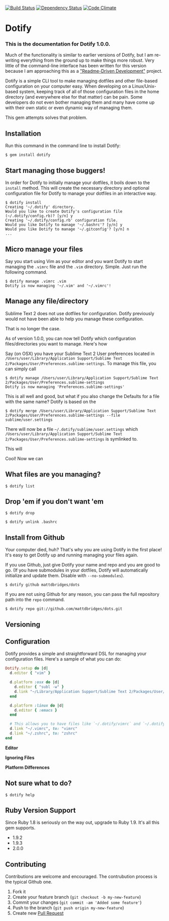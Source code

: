 [![Build Status](https://secure.travis-ci.org/mattdbridges/dotify.png)](http://travis-ci.org/mattdbridges/dotify)
[![Dependency Status](https://gemnasium.com/mattdbridges/dotify.png?travis)](https://gemnasium.com/mattdbridges/dotify)
[![Code Climate](https://codeclimate.com/github/mattdbridges/dotify.png)](https://codeclimate.com/github/mattdbridges/dotify)

# Dotify

### **This is the documentation for Dotify 1.0.0.**

Much of the functionality is similar to earlier versions of Dotify, but I am re-writing everything from the ground up to make things more robust. Very little of the command-line interface has been written for this version because I am approaching this as a ["Readme-Driven Development"](http://tom.preston-werner.com/2010/08/23/readme-driven-development.html) project.

Dotify is a simple CLI tool to make managing dotfiles and other file-based configuration on your computer easy. When developing on a Linux/Unix-based system, keeping track of all of those configuration files in the home directory (and everywhere else for that matter) can be pain. Some developers do not even bother managing them and many have come up with their own static or even dynamic way of managing them.

This gem attempts solves that problem.

## Installation

Run this command in the command line to install Dotify:

    $ gem install dotify

## Start managing those buggers!

In order for Dotify to initially manage your dotfiles, it boils down to the `install` method. This will create the necessary directory and optional configuration file for Dotify to manage your dotfiles in an interactive way.

    $ dotify install
    Creating '~/.dotify' directory.
    Would you like to create Dotify's configuration file (~/.dotify/config.rb)? [y/n] y
    Creating '~/.dotify/config.rb' configuration file.
    Would you like Dotify to manage '~/.bashrc'? [y/n] y
    Would you like Dotify to manage '~/.gitconfig'? [y/n] n
    ...

## Micro manage your files

Say you start using Vim as your editor and you want Dotify to start managing the `.vimrc` file and the `.vim` directory. Simple. Just run the following command.

    $ dotify manage .vimrc .vim
    Dotify is now managing '~/.vim' and '~/.vimrc'!

## Manage any file/directory

Sublime Text 2 does not use dotfiles for configuration. Dotify previously would not have been able to help you manage these configuration.

That is no longer the case.

As of version 1.0.0, you can now tell Dotify which configuration files/directories you want to manage. Here's how

Say (on OSX) you have your Sublime Text 2 User preferences located in `/Users/user/Library/Application Support/Sublime Text 2/Packages/User/Preferences.sublime-settings`. To manage this file, you can simply call

    $ dotify manage /Users/user/Library/Application Support/Sublime Text 2/Packages/User/Preferences.sublime-settings
    Dotify is now managing 'Preferences.sublime-settings'

This is all well and good, but what if you also change the Defaults for a file with the same name? Dotify is based on the

    $ dotify merge /Users/user/Library/Application Support/Sublime Text 2/Packages/User/Preferences.sublime-settings --file sublime/user.settings

There will now be a file `~/.dotify/sublime/user.settings` which `/Users/user/Library/Application Support/Sublime Text 2/Packages/User/Preferences.sublime-settings` is symlinked to.

This will

Cool! Now we can

## What files are you managing?

    $ dotify list

## Drop 'em if you don't want 'em

    $ dotify drop

    $ dotify unlink .bashrc

## Install from Github

Your computer died, huh? That's why you are using Dotify in the first place! It's easy to get Dotify up and running managing your files again.

If you use Github, just give Dotify your name and repo and you are good to go. (If you have submodules in your dotfiles, Dotify will automatically initialize and update them. Disable with `--no-submodules`).

    $ dotify github mattdbridges/dots

If you are not using Github for any reason, you can pass the full repository path into the `repo` command.

    $ dotify repo git://github.com/mattdbridges/dots.git

## Versioning

## Configuration

Dotify provides a simple and straightforward DSL for managing your configuration files. Here's a sample of what you can do:

```ruby
Dotify.setup do |d|
  d.editor { "vim" }

  d.platform :osx do |d|
    d.editor { "subl -w" }
    d.link "~/Library/Application Support/Sublime Text 2/Packages/User/Preferences.sublime-settings", to "sublime/user.preferences"
  end

  d.platform :linux do |d|
    d.editor { :emacs }
  end

  # This allows you to have files like `~/.dotify/vimrc` and `~/.dotify/zshrc` as your links
  d.link "~/.vimrc", to: "vimrc"
  d.link "~/.zshrc", to: "zshrc"
end
```

**Editor**

**Ignoring Files**

**Platform Differences**

## Not sure what to do?

    $ dotify help

## Ruby Version Support

Since Ruby 1.8 is seriously on the way out, upgrade to Ruby 1.9. It's all this gem supports.

* 1.9.2
* 1.9.3
* 2.0.0

## Contributing

Contributions are welcome and encouraged. The contrubution process is the typical Github one.

1. Fork it
2. Create your feature branch (`git checkout -b my-new-feature`)
3. Commit your changes (`git commit -am 'Added some feature'`)
4. Push to the branch (`git push origin my-new-feature`)
5. Create new [Pull Request](https://github.com/mattdbridges/dotify/pull/new/master)
